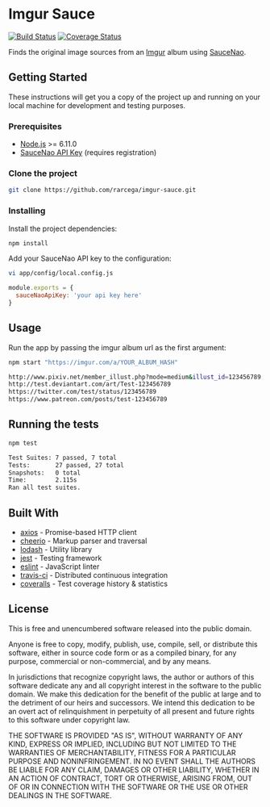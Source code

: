 # Imgur Sauce
[![Build Status](https://travis-ci.org/rarcega/imgur-sauce.svg?branch=master)](https://travis-ci.org/rarcega/imgur-sauce)
[![Coverage Status](https://coveralls.io/repos/github/rarcega/imgur-sauce/badge.svg)](https://coveralls.io/github/rarcega/imgur-sauce)

Finds the original image sources from an [Imgur](https://imgur.com/) album using [SauceNao](https://saucenao.com/).

## Getting Started

These instructions will get you a copy of the project up and running on your local machine for development and testing purposes.

### Prerequisites

* [Node.js](https://nodejs.org/en/) >= 6.11.0
* [SauceNao API Key](https://saucenao.com/user.php?page=account-upgrades) (requires registration)

### Clone the project

```bash
git clone https://github.com/rarcega/imgur-sauce.git
```


### Installing

Install the project dependencies:

```bash
npm install
```

Add your SauceNao API key to the configuration:

```bash
vi app/config/local.config.js
```

```js
module.exports = {
  sauceNaoApiKey: 'your api key here'
}
```

## Usage

Run the app by passing the imgur album url as the first argument:

```bash
npm start "https://imgur.com/a/YOUR_ALBUM_HASH"
```

```bash
http://www.pixiv.net/member_illust.php?mode=medium&illust_id=123456789
http://test.deviantart.com/art/Test-123456789
https://twitter.com/test/status/123456789
https://www.patreon.com/posts/test-123456789
```

## Running the tests

```bash
npm test
```

```bash
Test Suites: 7 passed, 7 total
Tests:       27 passed, 27 total
Snapshots:   0 total
Time:        2.115s
Ran all test suites.
```


## Built With

* [axios](https://github.com/axios/axios) - Promise-based HTTP client
* [cheerio](https://github.com/cheeriojs/cheerio) - Markup parser and traversal
* [lodash](https://github.com/lodash/lodash) - Utility library
* [jest](https://github.com/facebook/jest) - Testing framework
* [eslint](https://github.com/eslint/eslint) - JavaScript linter
* [travis-ci](https://travis-ci.org/) - Distributed continuous integration
* [coveralls](https://coveralls.io/) - Test coverage history & statistics


## License
This is free and unencumbered software released into the public domain.

Anyone is free to copy, modify, publish, use, compile, sell, or distribute this software, either in source code form or as a compiled binary, for any purpose, commercial or non-commercial, and by any means.

In jurisdictions that recognize copyright laws, the author or authors of this software dedicate any and all copyright interest in the software to the public domain. We make this dedication for the benefit of the public at large and to the detriment of our heirs and successors. We intend this dedication to be an overt act of relinquishment in perpetuity of all present and future rights to this software under copyright law.

THE SOFTWARE IS PROVIDED "AS IS", WITHOUT WARRANTY OF ANY KIND, EXPRESS OR IMPLIED, INCLUDING BUT NOT LIMITED TO THE WARRANTIES OF MERCHANTABILITY, FITNESS FOR A PARTICULAR PURPOSE AND NONINFRINGEMENT. IN NO EVENT SHALL THE AUTHORS BE LIABLE FOR ANY CLAIM, DAMAGES OR OTHER LIABILITY, WHETHER IN AN ACTION OF CONTRACT, TORT OR OTHERWISE, ARISING FROM, OUT OF OR IN CONNECTION WITH THE SOFTWARE OR THE USE OR OTHER DEALINGS IN THE SOFTWARE.